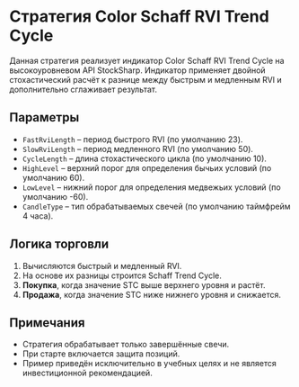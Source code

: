 # Стратегия Color Schaff RVI Trend Cycle

Данная стратегия реализует индикатор Color Schaff RVI Trend Cycle на высокоуровневом API StockSharp. Индикатор применяет двойной стохастический расчёт к разнице между быстрым и медленным RVI и дополнительно сглаживает результат.

## Параметры
- `FastRviLength` – период быстрого RVI (по умолчанию 23).
- `SlowRviLength` – период медленного RVI (по умолчанию 50).
- `CycleLength` – длина стохастического цикла (по умолчанию 10).
- `HighLevel` – верхний порог для определения бычьих условий (по умолчанию 60).
- `LowLevel` – нижний порог для определения медвежьих условий (по умолчанию -60).
- `CandleType` – тип обрабатываемых свечей (по умолчанию таймфрейм 4 часа).

## Логика торговли
1. Вычисляются быстрый и медленный RVI.
2. На основе их разницы строится Schaff Trend Cycle.
3. **Покупка**, когда значение STC выше верхнего уровня и растёт.
4. **Продажа**, когда значение STC ниже нижнего уровня и снижается.

## Примечания
- Стратегия обрабатывает только завершённые свечи.
- При старте включается защита позиций.
- Пример приведён исключительно в учебных целях и не является инвестиционной рекомендацией.

